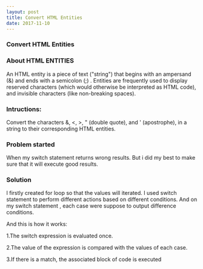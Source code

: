 ```yaml
---
layout: post
title: Convert HTML Entities
date: 2017-11-10
---
```


### Convert HTML Entities

### About HTML ENTITIES

An HTML entity is a piece of text ("string") that begins with an ampersand (&) and ends with a semicolon (;) .  Entities are frequently used to display reserved characters (which would otherwise be interpreted as HTML code), and invisible characters (like non-breaking spaces). 


### Intructions:

Convert the characters &, <, >, " (double quote), and ' (apostrophe), in a string to their corresponding HTML entities.


### Problem started

When my switch statement returns wrong results. But i did my best to make sure that it will execute good results.

### Solution
I firstly created  for loop so that the values will iterated.  I used switch statement to perform different actions based on different conditions. And on my switch statement  , each case were suppose to output difference conditions. 

And  this is how it works:

1.The switch expression is evaluated once.

2.The value of the expression is compared with the values of each case.

3.If there is a match, the associated block of code is executed


